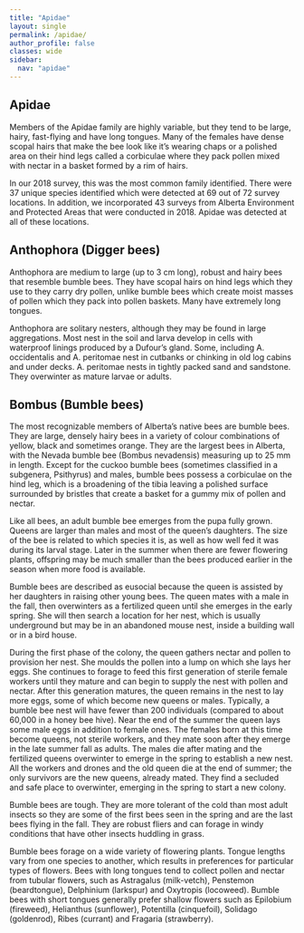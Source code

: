 ```yaml
---
title: "Apidae"
layout: single
permalink: /apidae/
author_profile: false
classes: wide
sidebar:
  nav: "apidae"
---
```


<h2>Apidae</h2>

Members of the Apidae family are highly variable, but they tend to be large, hairy, fast-flying and have long tongues. Many of the females have dense scopal hairs that make the bee look like it’s wearing chaps or a polished area on their hind legs called a corbiculae where they pack pollen mixed with nectar in a basket formed by a rim of hairs.

In our 2018 survey, this was the most common family identified. There were 37 unique species identified which were detected at 69 out of 72 survey locations. In addition, we incorporated 43 surveys from Alberta Environment and Protected Areas that were conducted in 2018. Apidae was detected at all of these locations.

<h2>Anthophora (Digger bees)</h2>

﻿Anthophora are medium to large (up to 3 cm long), robust and hairy bees that resemble bumble bees. They have scopal hairs on hind legs which they use to they carry dry pollen, unlike bumble bees which create moist masses of pollen which they pack into pollen baskets. Many have extremely long tongues.

Anthophora are solitary nesters, although they may be found in large aggregations. Most nest in the soil and larva develop in cells with waterproof linings produced by a Dufour’s gland. Some, including A. occidentalis and A. peritomae nest in cutbanks or chinking in old log cabins and under decks. A. peritomae nests in tightly packed sand and sandstone. They overwinter as mature larvae or adults.

<h2>Bombus (Bumble bees)</h2>

The most recognizable members of Alberta’s native bees are bumble bees. They are large, densely hairy bees in a variety of colour combinations of yellow, black and sometimes orange. They are the largest bees in Alberta, with the Nevada bumble bee (Bombus nevadensis) measuring up to 25 mm in length. Except for the cuckoo bumble bees (sometimes classified in a subgenera, Psithyrus) and males, bumble bees possess a corbiculae on the hind leg, which is a broadening of the tibia leaving a polished surface surrounded by bristles that create a basket for a gummy mix of pollen and nectar.

Like all bees, an adult bumble bee emerges from the pupa fully grown. Queens are larger than males and most of the queen’s daughters. The size of the bee is related to which species it is, as well as how well fed it was during its larval stage. Later in the summer when there are fewer flowering plants, offspring may be much smaller than the bees produced earlier in the season when more food is available. 

Bumble bees are described as eusocial because the queen is assisted by her daughters in raising other young bees. The queen mates with a male in the fall, then overwinters as a fertilized queen until she emerges in the early spring. She will then search a location for her nest, which is usually underground but may be in an abandoned mouse nest, inside a building wall or in a bird house. 

During the first phase of the colony, the queen gathers nectar and pollen to provision her nest. She moulds the pollen into a lump on which she lays her eggs. She continues to forage to feed this first generation of sterile female workers until they mature and can begin to supply the nest with pollen and nectar. After this generation matures, the queen remains in the nest to lay more eggs, some of which become new queens or males. Typically, a bumble bee nest will have fewer than 200 individuals (compared to about 60,000 in a honey bee hive).  Near the end of the summer the queen lays some male eggs in addition to female ones. The females born at this time become queens, not sterile workers, and they mate soon after they emerge in the late summer fall as adults.  The males die after mating and the fertilized queens overwinter to emerge in the spring to establish a new nest. All the workers and drones and the old queen die at the end of summer; the only survivors are the new queens, already mated. They find a secluded and safe place to overwinter, emerging in the spring to start a new colony.

Bumble bees are tough. They are more tolerant of the cold than most adult insects so they are some of the first bees seen in the spring and are the last bees flying in the fall. They are robust fliers and can forage in windy conditions that have other insects huddling in grass.

Bumble bees forage on a wide variety of flowering plants.  Tongue lengths vary from one species to another, which results in preferences for particular types of flowers. Bees with long tongues tend to collect pollen and nectar from tubular flowers, such as Astragalus (milk-vetch), Penstemon (beardtongue), Delphinium (larkspur) and Oxytropis (locoweed). Bumble bees with short tongues generally prefer shallow flowers such as Epilobium (fireweed), Helianthus (sunflower), Potentilla (cinquefoil), Solidago (goldenrod), Ribes (currant) and Fragaria (strawberry).